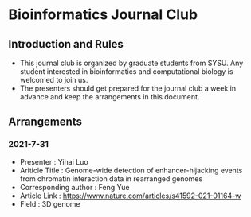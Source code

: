 # Bioinformatics Journal Club
## Introduction and Rules
* This journal club is organized by graduate students from SYSU. Any student interested in bioinformatics and computational biology is welcomed to join us.
* The presenters should get prepared for the journal club a week in advance and keep the arrangements in this document.


## Arrangements
### 2021-7-31
* Presenter : Yihai Luo
* Ariticle Title : Genome-wide detection of enhancer-hijacking events from chromatin interaction data in rearranged genomes
* Corresponding author : Feng Yue
* Article Link : https://www.nature.com/articles/s41592-021-01164-w
* Field : 3D genome
